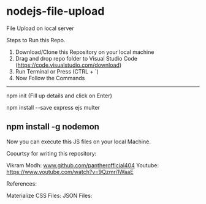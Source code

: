 # nodejs-file-upload
File Upload on local server

Steps to Run this Repo.

1) Download/Clone this Repository on your local machine
2) Drag and drop repo folder to Visual Studio Code (https://code.visualstudio.com/download)
3) Run Terminal or Press (CTRL + `) 
4) Now Follow the Commands

-------------------------------------------
npm init
(Fill up details and click on Enter)

npm install --save express ejs multer

npm install -g nodemon
-------------------------------------------

Now you can execute this JS files on your local Machine.

Coourtsy for writing this repository:

Vikram Modh: www.github.com/pantherofficial404
Youtube: https://www.youtube.com/watch?v=9Qzmri1WaaE


References:

Materialize CSS Files: <link rel="stylesheet" href="https://cdnjs.cloudflare.com/ajax/libs/materialize/1.0.0/css/materialize.min.css">
JSON Files: <script src="https://cdnjs.cloudflare.com/ajax/libs/materialize/1.0.0/js/materialize.min.js"></script>
    <script src="https://cdnjs.cloudflare.com/ajax/libs/materialize/1.0.0/js/materialize.min.js"></script>
    

